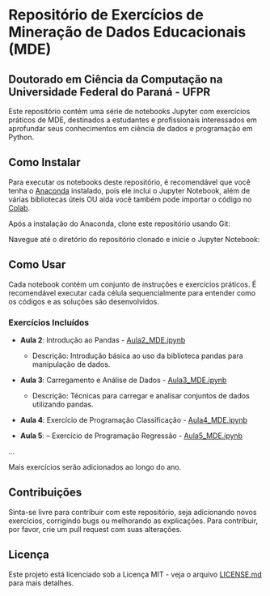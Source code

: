 # Repositório de Exercícios de Mineração de Dados Educacionais (MDE)
## Doutorado em Ciência da Computação na Universidade Federal do Paraná - UFPR

Este repositório contém uma série de notebooks Jupyter com exercícios práticos de MDE, destinados a estudantes e profissionais interessados em aprofundar seus conhecimentos em ciência de dados e programação em Python.

## Como Instalar

Para executar os notebooks deste repositório, é recomendável que você tenha o [Anaconda](https://www.anaconda.com/products/distribution) instalado, pois ele inclui o Jupyter Notebook, além de várias bibliotecas úteis OU aida você também pode importar o código no [Colab](https://colab.research.google.com/).

Após a instalação do Anaconda, clone este repositório usando Git:

Navegue até o diretório do repositório clonado e inicie o Jupyter Notebook:


## Como Usar

Cada notebook contém um conjunto de instruções e exercícios práticos. É recomendável executar cada célula sequencialmente para entender como os códigos e as soluções são desenvolvidos.

### Exercícios Incluídos

- **Aula 2**: Introdução ao Pandas - [Aula2_MDE.ipynb](Aula2_MDE.ipynb)
  - Descrição: Introdução básica ao uso da biblioteca pandas para manipulação de dados.

- **Aula 3**: Carregamento e Análise de Dados - [Aula3_MDE.ipynb](Aula3_MDE.ipynb)
  - Descrição: Técnicas para carregar e analisar conjuntos de dados utilizando pandas.

- **Aula 4**: Exercício de Programação Classificação - [Aula4_MDE.ipynb](Aula4_MDE.ipynb)

- **Aula 5**: – Exercício de Programação Regressão - [Aula5_MDE.ipynb](Aula5_MDE.ipynb)

...

Mais exercícios serão adicionados ao longo do ano.

## Contribuições

Sinta-se livre para contribuir com este repositório, seja adicionando novos exercícios, corrigindo bugs ou melhorando as explicações. Para contribuir, por favor, crie um pull request com suas alterações.

## Licença

Este projeto está licenciado sob a Licença MIT - veja o arquivo [LICENSE.md](LICENSE.md) para mais detalhes.
